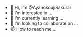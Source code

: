 - 👋 Hi, I’m @AyanokoujiSakurai
- 👀 I’m interested in ...
- 🌱 I’m currently learning ...
- 💞️ I’m looking to collaborate on ...
- 📫 How to reach me ...

<!---
AyanokoujiSakurai/AyanokoujiSakurai is a ✨ special ✨ repository because its `README.md` (this file) appears on your GitHub profile.
You can click the Preview link to take a look at your changes.
--->
